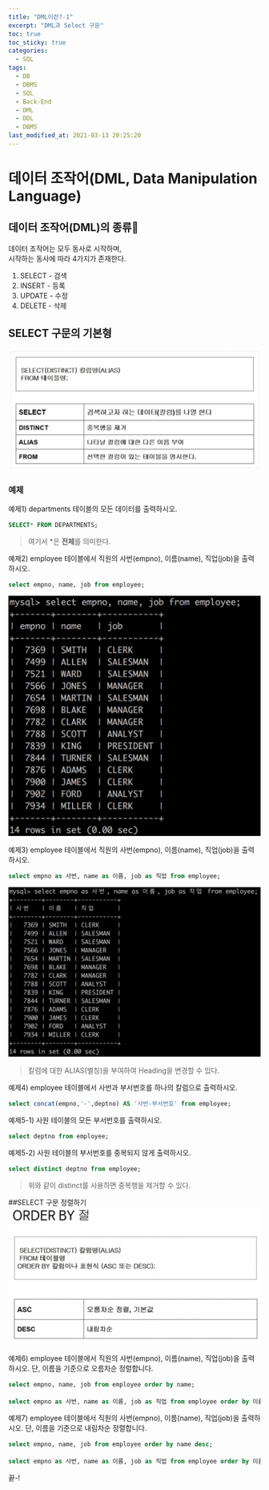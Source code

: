 ```yaml
---
title: "DML이란?-1"
excerpt: "DML과 Select 구문"
toc: true
toc_sticky: true
categories:
  - SQL
tags:
  - DB
  - DBMS
  - SQL
  - Back-End
  - DML
  - DDL
  - DBMS
last_modified_at: 2021-03-13 20:25:20
---
```


# 데이터 조작어(DML, Data Manipulation Language)

## 데이터 조작어(DML)의 종류
데이터 조작어는 모두 동사로 시작하며,  
시작하는 동사에 따라 4가지가 존재한다.  
1. SELECT - 검색
2. INSERT - 등록
3. UPDATE - 수정
4. DELETE - 삭제

## SELECT 구문의 기본형
![sql](../assets/images/SQL/sql5.png)

### 예제
예제1) departments 테이블의 모든 데이터를 출력하시오.
```sql
SELECT* FROM DEPARTMENTS;
```
>여기서 *은 **전체**를 의미한다.
  
예제2) employee 테이블에서 직원의 사번(empno), 이름(name), 직업(job)을 출력하시오.
```sql
select empno, name, job from employee;
```
![sql](../assets/images/SQL/sql7.png)
  
예제3) employee 테이블에서 직원의 사번(empno), 이름(name), 직업(job)을 출력하시오.
```sql
select empno as 사번, name as 이름, job as 직업 from employee;
```
![sql](../assets/images/SQL/sql6.png)
>칼럼에 대한 ALIAS(별칭)을 부여하여 Heading을 변경할 수 있다.

예제4) employee 테이블에서 사번과 부서번호를 하나의 칼럼으로 출력하시오.
```sql
select concat(empno,'-',deptno) AS '사번-부서번호' from employee;
```
예제5-1) 사원 테이블의 모든 부서번호를 출력하시오.
```sql
select deptno from employee;
```
예제5-2) 사원 테이블의 부서번호를 중복되지 않게 출력하시오.
```sql
select distinct deptno from employee;
```
>위와 같이 distinct를 사용하면 중복행을 제거할 수 있다.

##SELECT 구문 정렬하기
![sql](../assets/images/SQL/sql8.png)

예제6) employee 테이블에서 직원의 사번(empno), 이름(name), 직업(job)을 출력하시오.
단, 이름을 기준으로 오름차순 정렬합니다.

```sql
select empno, name, job from employee order by name;

select empno as 사번, name as 이름, job as 직업 from employee order by 이름;
```

예제7) employee 테이블에서 직원의 사번(empno), 이름(name), 직업(job)을 출력하시오.
단, 이름을 기준으로 내림차순 정렬합니다.
```sql
select empno, name, job from employee order by name desc;

select empno as 사번, name as 이름, job as 직업 from employee order by 이름 desc;
```

끝-!